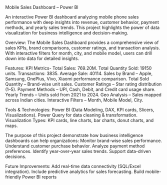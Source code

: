 Mobile Sales Dashboard – Power BI

An interactive Power BI dashboard analyzing mobile phone sales performance with deep insights into revenue, customer behavior, payment methods, and yearly sales trends. This project highlights the power of data visualization for business intelligence and decision-making.

Overview: The Mobile Sales Dashboard provides a comprehensive view of sales KPIs, brand comparisons, customer ratings, and transaction analysis. With interactive filters for month, city, and mobile model, users can drill down into data for detailed insights.

Features: KPI Metrics- Total Sales: 769.20M. Total Quantity Sold: 19150 units. Transactions: 3835. Average Sale: 40114. Sales by Brand – Apple, Samsung, OnePlus, Vivo, Xiaomi performance comparison. Total Sold Quantity – Brand-wise unit sales. Customer Ratings – Star rating distribution (1–5). Payment Methods – UPI, Cash, Debit, and Credit card usage share. Yearly Trends – Units sold from 2021 to 2024. Geo Analysis – Sales mapped across Indian cities. Interactive Filters – Month, Mobile Model, City.

Tools & Technologies: Power BI (Data Modeling, DAX, KPI cards, Slicers, Visualizations). Power Query for data cleaning & transformation. Visualization Types: KPI cards, line charts, bar charts, donut charts, and maps.

The purpose of this project demonstrate how business intelligence dashboards can help organizations: Monitor brand-wise sales performance. Understand customer purchase behavior. Analyze payment method preferences. Identify year-over-year sales trends. Support data-driven decisions.

Future Improvements: Add real-time data connectivity (SQL/Excel integration). Include predictive analytics for sales forecasting. Build mobile-friendly Power BI reports
